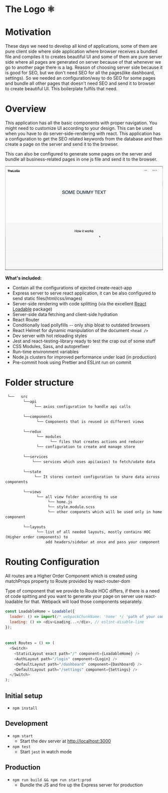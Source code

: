 # The Logo ⚛️

# Motivation

These days we need to develop all kind of applications, some of them are pure client side where
side application where browser receives a bundled file and compiles it to creates beautiful UI
and some of them are pure server side where all pages are generated on server because of that
whenever we go to another page there is a lag. Reason of choosing server side because it
is good for SEO, but we don't need SEO for all the pages(like dashboard, settings). So we needed an configuration/way
to do SEO for some pages and bundle all other pages that doesn't need SEO and send it to browser  
to create beautiful UI. This boilerplate fulfils that need.


# Overview
This application has all the basic components with proper navigation. You might need to customize
 UI according to your design. This can be used when you have to do server-side-rendering 
 with react. This application has a configuration to get the SEO related keywords from the 
 database and then create a page on the server and send it to the browser. 
 
 This can also be configured to generate some pages on the server and bundle all 
 business-related pages in one js file and send it to the browser.

![](web-record.gif)

**What's included:**
- Contain all the configurations of ejected create-react-app
- Express server to serve react application, it can be also configured to send static files(html/css/images)
- Server-side rendering with code splitting (via the excellent [React Loadable](https://github.com/thejameskyle/react-loadable) package)
- Server-side data fetching and client-side hydration
- React Router
- Conditionally load pollyfills -- only ship bloat to outdated browsers
- React Helmet for dynamic manipulation of the document `<head />`
- Dev server with hot reloading styles
- Jest and react-testing-library ready to test the crap out of some stuff
- CSS Modules, Sass, and autoprefixer
- Run-time environment variables
- Node.js clusters for improved performance under load (in production)
- Pre-commit hook using Prettier and ESLint run on commit

# Folder structure
```
 └──   src
        └──api
             └── axios configuration to handle api calls 
        
        └──components
              └── Components that is reused in different views
        
        └──redux
              └── modules
                    └── files that creates actions and reducer
              └── configuration to create and manage store
                    
        └──services
            └─── services which uses api(axios) to fetch/udate data
        
        └──state
             └── It stores context configuration to share data across components
        
        └──views
              └── all view folder according to use
                   └── home.js
                   └── style.module.scss
                   └── other componets which will be used only in home component
        
        └──layouts
              └── list of all needed layouts, mostly contains HOC (Higher order components) to 
                  add headers/sidebar at once and pass your component       
```

# Routing Configuration

All routes are a Higher Order Component which is created using matchProps property to Route 
provided by react-router-dom

Type of component that we provide to Route HOC differs, if there is a need ot code spitting 
and you want to generate your page on server use react-loadable for that. Webpack will load
those components separately.

```js
const LoadableHome = Loadable({
  loader: () => import(/* webpackChunkName: 'home' */ 'path of your component'),
  loading: () => <div>Loading...</div>, // eslint-disable-line
});


const Routes = () => (
  <Switch>
    <StaticLayout exact path="/" component={LoadableHome} />
    <AuthLayout path="/login" component={Login} />
    <DefaultLayout path="/dashboard" component={Dashboard} />
    <DefaultLayout path="/settings" component={Settings} />
  </Switch>
);

```

## Initial setup

- `npm install`

## Development

- `npm start`
  - Start the dev server at [http://localhost:3000](http://localhost:3000)
- `npm test`
  - Start `jest` in watch mode

## Production

- `npm run build && npm run start:prod`
  - Bundle the JS and fire up the Express server for production
